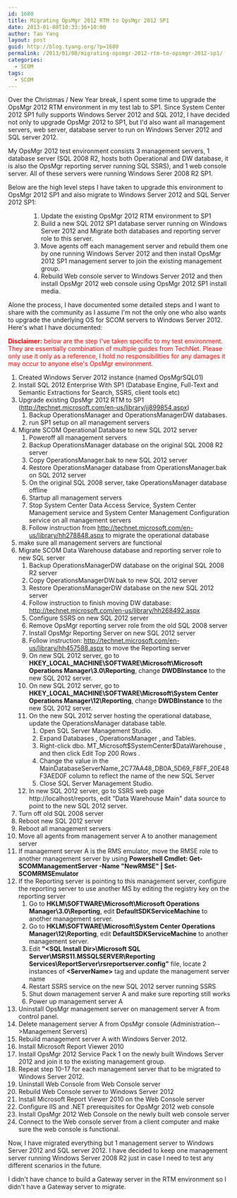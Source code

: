 ```yaml
---
id: 1680
title: Migrating OpsMgr 2012 RTM to OpsMgr 2012 SP1
date: 2013-01-08T10:33:36+10:00
author: Tao Yang
layout: post
guid: http://blog.tyang.org/?p=1680
permalink: /2013/01/08/migrating-opsmgr-2012-rtm-to-opsmgr-2012-sp1/
categories:
  - SCOM
tags:
  - SCOM
---
```

Over the Christmas / New Year break, I spent some time to upgrade the OpsMgr 2012 RTM environment in my test lab to SP1. Since System Center 2012 SP1 fully supports Windows Server 2012 and SQL 2012, I have decided not only to upgrade OpsMgr 2012 to SP1, but I'd also want all management servers, web server, database server to run on Windows Server 2012 and SQL server 2012.

My OpsMgr 2012 test environment consists 3 management servers, 1 database server (SQL 2008 R2, hosts both Operational and DW database, it is also the OpsMgr reporting server running SQL SSRS), and 1 web console server. All of these servers were running Windows Serer 2008 R2 SP1.

Below are the high level steps I have taken to upgrade this environment to OpsMgr 2012 SP1 and also migrate to Windows Server 2012 and SQL Server 2012 SP1:
<ol style="margin-left: 38pt;">
	<li>Update the existing OpsMgr 2012 RTM environment to SP1</li>
	<li>Build a new SQL 2012 SP1 database server running on Windows Server 2012 and Migrate both databases and reporting server role to this server.</li>
	<li>Move agents off each management server and rebuild them one by one running Windows Server 2012 and then install OpsMgr 2012 SP1 management server to join the existing management group.</li>
	<li>Rebuild Web console server to Windows Server 2012 and then install OpsMgr 2012 web console using OpsMgr 2012 SP1 install media.</li>
</ol>
Alone the process, I have documented some detailed steps and I want to share with the community as I assume I'm not the only one who also wants to upgrade the underlying OS for SCOM servers to Windows Server 2012. Here's what I have documented:

<span style="color: #ff0000;"><strong>Disclaimer:</strong> below are the step I've taken specific to my test environment. They are essentially combination of multiple guides from TechNet. Please only use it only as a reference, I hold no responsibilities for any damages it may occur to anyone else's OpsMgr environment.</span>
<ol>
	<li>Created Windows Server 2012 instance (named OpsMgrSQL01)</li>
	<li>Install SQL 2012 Enterprise With SP1 (Database Engine, Full-Text and Semantic Extractions for Search, SSRS, client tools etc)</li>
	<li>
<div>Upgrade existing OpsMgr 2012 RTM to SP1 (<a href="http://technet.microsoft.com/en-us/library/jj899854.aspx">http://technet.microsoft.com/en-us/library/jj899854.aspx</a>)</div>
<ol>
	<li>Backup OperationsManager and OperationsManagerDW databases.</li>
	<li>run SP1 setup on all management servers</li>
</ol>
</li>
	<li>
<div>Migrate SCOM Operational Database to new SQL 2012 server</div>
<ol>
	<li>Poweroff all management servers</li>
	<li>Backup OperationsManager database on the original SQL 2008 R2 server</li>
	<li>Copy OperationsManager.bak to new SQL 2012 server</li>
	<li>Restore OperationsManager database from OperationsManager.bak on SQL 2012 server</li>
	<li>On the original SQL 2008 server, take OperationsManager database offline</li>
	<li>Startup all management servers</li>
	<li>Stop System Center Data Access Service, System Center Management service and System Center Management Configuration service on all management servers</li>
	<li>Follow instruction from <a href="http://technet.microsoft.com/en-us/library/hh278848.aspx">http://technet.microsoft.com/en-us/library/hh278848.aspx</a> to migrate the operational database</li>
</ol>
</li>
	<li>make sure all management servers are functional</li>
	<li>
<div>Migrate SCOM Data Warehouse database and reporting server role to new SQL server</div>
<ol>
	<li>Backup OperationsManagerDW database on the original SQL 2008 R2 server</li>
	<li>Copy OperationsManagerDW.bak to new SQL 2012 server</li>
	<li>Restore OperationsManagerDW database on the new SQL 2012 server</li>
	<li>Follow instruction to finish moving DW database: <a href="http://technet.microsoft.com/en-us/library/hh268492.aspx">http://technet.microsoft.com/en-us/library/hh268492.aspx</a></li>
	<li>Configure SSRS on new SQL 2012 server</li>
	<li>Remove OpsMgr reporting server role from the old SQL 2008 server</li>
	<li>Install OpsMgr Reporting Server on new SQL 2012 server</li>
	<li>Follow instruction: <a href="http://technet.microsoft.com/en-us/library/hh457588.aspx">http://technet.microsoft.com/en-us/library/hh457588.aspx</a> to move the Reporting server</li>
	<li>On new SQL 2012 server, go to <strong>HKEY_LOCAL_MACHINE\SOFTWARE\Microsoft\Microsoft Operations Manager\3.0\Reporting</strong>, change <strong>DWDBInstance</strong> to the new SQL 2012 server.</li>
	<li>On new SQL 2012 server, go to <strong>HKEY_LOCAL_MACHINE\SOFTWARE\Microsoft\System Center Operations Manager\12\Reporting</strong>, change <strong>DWDBInstance</strong> to the new SQL 2012 server.</li>
	<li>
<div>On the new SQL 2012 server hosting the operational database, update the OperationsManager database table.</div>
<ol>
	<li>Open SQL Server Management Studio.</li>
	<li>Expand Databases , OperationsManager , and Tables.</li>
	<li>Right-click dbo. MT_Microsoft$SystemCenter$DataWarehouse , and then click Edit Top 200 Rows .</li>
	<li>Change the value in the MainDatabaseServerName_2C77AA48_DB0A_5D69_F8FF_20E48F3AED0F column to reflect the name of the new SQL Server</li>
	<li>Close SQL Server Management Studio.</li>
</ol>
</li>
	<li>In new SQL 2012 server, go to SSRS web page http://localhost/reports, edit "Data Warehouse Main" data source to point to the new SQL 2012 server.</li>
</ol>
</li>
	<li>Turn off old SQL 2008 server</li>
	<li>Reboot new SQL 2012 server</li>
	<li>Reboot all management servers</li>
	<li>Move all agents from management server A to another management server</li>
	<li>If management server A is the RMS emulator, move the RMSE role to another management server by using <strong>Powershell Cmdlet: Get-SCOMManagementServer -Name "NewRMSE" | Set-SCOMRMSEmulator</strong></li>
	<li>
<div>If the Reporting server is pointing to this management server, configure the reporting server to use another MS by editing the registry key on the reporting server</div>
<ol>
	<li>Go to <strong>HKLM\SOFTWARE\Microsoft\Microsoft Operations Manager\3.0\Reporting</strong>, edit <strong>DefaultSDKServiceMachine</strong> to another management server.</li>
	<li>Go to <strong>HKLM\SOFTWARE\Microsoft\System Center Operations Manager\12\Reporting</strong>, edit <strong>DefaultSDKServiceMachine</strong> to another management server.</li>
	<li>Edit <strong>"&lt;SQL Install Dir&gt;\Microsoft SQL Server\MSRS11.MSSQLSERVER\Reporting Services\ReportServer\rsreportserver.config"</strong> file, locate 2 instances of <strong>&lt;ServerName&gt;</strong> tag and update the management server name</li>
	<li>Restart SSRS service on the new SQL 2012 server running SSRS</li>
	<li>Shut down management server A and make sure reporting still works</li>
	<li>Power up management server A</li>
</ol>
</li>
	<li>Uninstall OpsMgr management server on management server A from control panel.</li>
	<li>Delete management server A from OpsMgr console (Administration--&gt;Management Servers)</li>
	<li>Rebuild management server A with Windows Server 2012.</li>
	<li>Install Microsoft Report Viewer 2010</li>
	<li>Install OpsMgr 2012 Service Pack 1 on the newly built Windows Server 2012 and join it to the existing management group.</li>
	<li>Repeat step 10-17 for each management server that to be migrated to Windows Server 2012.</li>
	<li>Uninstall Web Console from Web Console server</li>
	<li>Rebuild Web Console server to Windows Server 2012</li>
	<li>Install Microsoft Report Viewer 2010 on the Web Console server</li>
	<li>Configure IIS and .NET prerequisites for OpsMgr 2012 web console</li>
	<li>Install OpsMgr 2012 Web Console on the newly built web console server</li>
	<li>Connect to the Web console server from a client computer and make sure the web console is functional.</li>
</ol>
Now, I have migrated everything but 1 management server to Windows Server 2012 and SQL server 2012. I have decided to keep one management server running Windows Server 2008 R2 just in case I need to test any different scenarios in the future.

I didn't have chance to build a Gateway server in the RTM environment so I didn't have a Gateway server to migrate.